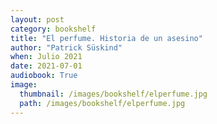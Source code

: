 ```yaml
---
layout: post
category: bookshelf
title: "El perfume. Historia de un asesino"
author: "Patrick Süskind"
when: Julio 2021
date: 2021-07-01
audiobook: True
image:
  thumbnail: /images/bookshelf/elperfume.jpg
  path: /images/bookshelf/elperfume.jpg
---
```


